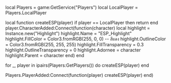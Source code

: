 
local Players = game:GetService("Players")
local LocalPlayer = Players.LocalPlayer


local function createESP(player)
    if player == LocalPlayer then return end
    player.CharacterAdded:Connect(function(character)
        local highlight = Instance.new("Highlight")
        highlight.Name = "ESP_Highlight"
        highlight.FillColor = Color3.fromRGB(255, 0, 0) -- สีแดง
        highlight.OutlineColor = Color3.fromRGB(255, 255, 255)
        highlight.FillTransparency = 0.3
        highlight.OutlineTransparency = 0
        highlight.Adornee = character
        highlight.Parent = character
    end)
end


for _, player in ipairs(Players:GetPlayers()) do
    createESP(player)
end


Players.PlayerAdded:Connect(function(player)
    createESP(player)
end)
